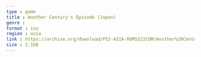 ```yaml
---
type : game
title : Another Century's Episode (Japan)
genre : 
format : iso
region : asia
link : https://archive.org/download/PS2-ASIA-ROMS321COM/Another%20Century%27s%20Episode%20%28Japan%29.7z
size : 2.1GB
---
```

